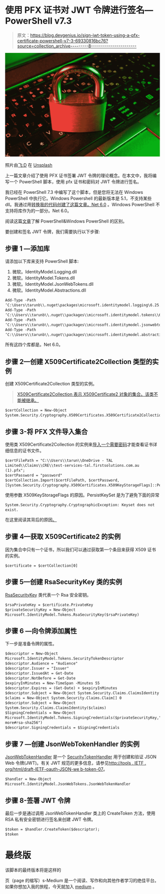# 使用 PFX 证书对 JWT 令牌进行签名— PowerShell v7.3

> 原文：<https://blog.devgenius.io/sign-jwt-token-using-a-pfx-certificate-powershell-v7-3-69330816bc76?source=collection_archive---------8----------------------->

![](img/be10ed504dfeb8f396b588d6bbf95ce0.png)

照片由[飞:D](https://unsplash.com/es/@flyd2069?utm_source=medium&utm_medium=referral) 在 [Unsplash](https://unsplash.com/?utm_source=medium&utm_medium=referral)

上一篇文章介绍了使用 PFX 证书签署 JWT 令牌的理论概念。在本文中，我将编写一个 PowerShell 脚本，使用 pfx 证书和密码对 JWT 令牌进行签名。

我已经在 PowerShell 7.3 中编写了这个脚本，但是您将无法在 Windows PowerShell 中执行它。Windows Powershell 的最新版本是 5.1，不支持某些 dll。我通过用[转换我的代码创建了这篇文章。Net 6.0](/sign-jwt-token-using-a-pfx-certificate-net-6-0-c9e07807e180?sk=238ae592c45ac073e560e30c51e6d8ac) 。Windows PowerShell 不支持将库作为的一部分。Net 6.0。

阅读这篇[文章](https://learn.microsoft.com/en-us/powershell/scripting/whats-new/differences-from-windows-powershell?view=powershell-7.3)了解 PowerShell&Windows PowerShell 的区别。

要创建和签名 JWT 令牌，我们需要执行以下步骤:

## 步骤 1 —添加库

请添加以下库来支持 PowerShell 脚本:

1.  微软。IdentityModel.Logging.dll
2.  微软。IdentityModel.Tokens.dll
3.  微软。IdentityModel.JsonWebTokens.dll
4.  微软。IdentityModel.Abstractions.dll

```
Add-Type -Path ‘C:\Users\tarunb\\.nuget\packages\microsoft.identitymodel.logging\6.25.1\lib\net6.0\Microsoft.IdentityModel.Logging.dll’
Add-Type -Path ‘C:\\Users\\tarunb\\.nuget\\packages\\microsoft.identitymodel.tokens\\6.25.1\lib\\net6.0\\Microsoft.IdentityModel.Tokens.dll’
Add-Type -Path ‘C:\\Users\\tarunb\\.nuget\\packages\\microsoft.identitymodel.jsonwebtokens\\6.25.1\lib\\net6.0\\Microsoft.IdentityModel.JsonWebTokens.dll’
Add-Type -Path ‘C:\\Users\\tarunb\\.nuget\\packages\\microsoft.identitymodel.abstractions\\6.25.1\lib\\net6.0\\Microsoft.IdentityModel.Abstractions.dll’
```

所有这四个库都是。Net 6.0。

## 步骤 2—创建 X509Certificate2Collection 类型的实例

创建 X509Certificate2Collection 类型的实例。

> [X509Certificate2Collection 表示 X509Certificate2 对象的集合。该类不能被继承。](https://learn.microsoft.com/en-us/dotnet/api/system.security.cryptography.x509certificates.x509certificate2collection?view=net-7.0)

```
$certCollection = New-Object System.Security.Cryptography.X509Certificates.X509Certificate2Collection
```

## 步骤 3-将 PFX 文件导入集合

使用类 X509Certificate2Collection 的实例来[导入一个需要密码](https://learn.microsoft.com/en-us/dotnet/api/system.security.cryptography.x509certificates.x509certificate2collection.import?view=net-7.0#system-security-cryptography-x509certificates-x509certificate2collection-import(system-string-system-readonlyspan((system-char))-system-security-cryptography-x509certificates-x509keystorageflags))才能查看证书详细信息的证书文件。

```
$certFilePath = "C:\\Users\\tarun\\OneDrive - TAL Limited\\Claims\\CRE\\test-services-tal.firstsolutions.com.au (1).pfx";
$certPassword = "password"
$certCollection.Import($certFilePath, $certPassword, [System.Security.Cryptography.X509Certificates.X509KeyStorageFlags]::PersistKeySet)
```

使用参数 X509KeyStorageFlags 的原因。PersistKeySet 是为了避免下面的异常

```
System.Security.Cryptography.CryptographicException: Keyset does not exist.
```

在这里阅读其背后的原因[。](https://learn.microsoft.com/en-us/troubleshoot/developer/dotnet/framework/general/install-pfx-file-using-x509certificate)

## 步骤 4—获取 X509Certificate2 的实例

因为集合中只有一个证书，所以我们可以通过获取第一个条目来获得 X509 证书的实例。

```
$certificate = $certCollection[0]
```

## 步骤 5—创建 RsaSecurityKey 类的实例

[RsaSecurityKey](https://learn.microsoft.com/en-us/dotnet/api/microsoft.identitymodel.tokens.rsasecuritykey?view=azure-dotnet) 类代表一个 Rsa 安全密钥。

```
$rsaPrivateKey = $certificate.PrivateKey
$privateSecurityKey = New-Object Microsoft.IdentityModel.Tokens.RsaSecurityKey($rsaPrivateKey)
```

## 步骤 6 —向令牌添加属性

下一步是准备令牌的属性。

```
$descriptor = New-Object Microsoft.IdentityModel.Tokens.SecurityTokenDescriptor
$descriptor.Audience = "Audience"
$descriptor.Issuer = "Issuer"
$descriptor.IssuedAt = Get-Date
$descriptor.NotBefore = Get-Date
$expiryInMinutes = New-TimeSpan -Minutes 55
$descriptor.Expires = (Get-Date) + $expiryInMinutes
$descriptor.Subject = New-Object System.Security.Claims.ClaimsIdentity
$claims = New-Object System.Security.Claims.Claim[] 0
$descriptor.Subject = New-Object System.Security.Claims.ClaimsIdentity($claims)
$SigningCredentials = New-Object Microsoft.IdentityModel.Tokens.SigningCredentials($privateSecurityKey,"http://www.w3.org/2001/04/xmldsig-more#rsa-sha256")
$descriptor.SigningCredentials = $SigningCredentials
```

## 步骤 7 —创建 JsonWebTokenHandler 的实例

[JsonWebTokenHandler](https://learn.microsoft.com/en-us/previous-versions/visualstudio/dn464181(v=vs.114)) 是一个 [SecurityTokenHandler](https://msdn.microsoft.com/en-us/library/hh193414(v=vs.114)) 用于创建和验证 JSON Web 令牌(JWT)。有关 JWT 规范的更多信息，请参见[http://tools . IETF . org/html/draft-IETF-oauth-JSON-we b-token-07](http://tools.ietf.org/html/draft-ietf-oauth-json-web-token-07)。

```
$handler = New-Object Microsoft.IdentityModel.JsonWebTokens.JsonWebTokenHandler
```

## 步骤 8-签署 JWT 令牌

最后一步是通过调用 JsonWebTokenHandler 类上的 CreateToken 方法，使用 RSA 私有安全密钥进行签名来创建 JWT 令牌。

```
$token = $handler.CreateToken($descriptor);
$token
```

# 最终版

该脚本的最终版本将是这样的

页（page 的缩写）s-Medium 是一个阅读、写作和向其他作者学习的绝佳平台。如果你想加入我的旅程，今天就加入 [medium](https://tarunbhatt9784.medium.com/membership) 。